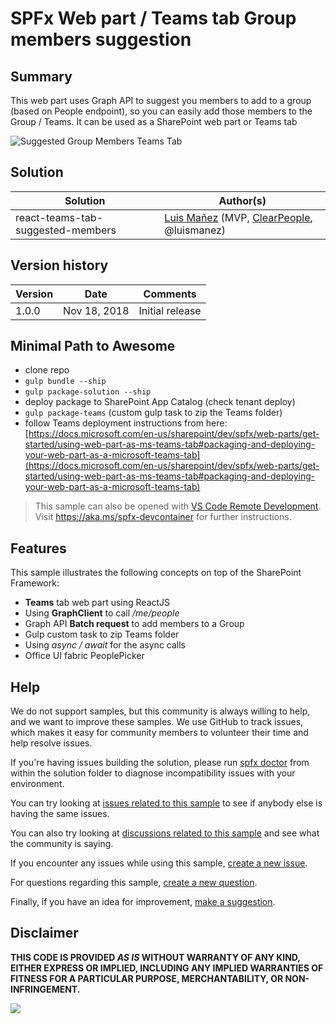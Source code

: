 # SPFx Web part / Teams tab Group members suggestion

## Summary

This web part uses Graph API to suggest you members to add to a group (based on People endpoint), so you can easily add those members to the Group / Teams. It can be used as a SharePoint web part or Teams tab

![Suggested Group Members Teams Tab](./assets/SuggestedMembersTeamsTab.jpg)



## Solution

Solution|Author(s)
--------|---------
react-teams-tab-suggested-members|[Luis Mañez](https://github.com/luismanez) (MVP, [ClearPeople](http://www.clearpeople.com), @luismanez)

## Version history

Version|Date|Comments
-------|----|--------
1.0.0|Nov 18, 2018|Initial release

## Minimal Path to Awesome

* clone repo
* `gulp bundle --ship`
* `gulp package-solution --ship`
* deploy package to SharePoint App Catalog (check tenant deploy)
* `gulp package-teams` (custom gulp task to zip the Teams folder)
* follow Teams deployment instructions from here: [https://docs.microsoft.com/en-us/sharepoint/dev/spfx/web-parts/get-started/using-web-part-as-ms-teams-tab#packaging-and-deploying-your-web-part-as-a-microsoft-teams-tab](https://docs.microsoft.com/en-us/sharepoint/dev/spfx/web-parts/get-started/using-web-part-as-ms-teams-tab#packaging-and-deploying-your-web-part-as-a-microsoft-teams-tab)

>  This sample can also be opened with [VS Code Remote Development](https://code.visualstudio.com/docs/remote/remote-overview). Visit https://aka.ms/spfx-devcontainer for further instructions.

## Features

This sample illustrates the following concepts on top of the SharePoint Framework:

* __Teams__ tab web part using ReactJS
* Using __GraphClient__ to call _/me/people_
* Graph API __Batch request__ to add members to a Group
* Gulp custom task to zip Teams folder
* Using _async / await_ for the async calls
* Office UI fabric PeoplePicker


## Help

We do not support samples, but this community is always willing to help, and we want to improve these samples. We use GitHub to track issues, which makes it easy for  community members to volunteer their time and help resolve issues.

If you're having issues building the solution, please run [spfx doctor](https://pnp.github.io/cli-microsoft365/cmd/spfx/spfx-doctor/) from within the solution folder to diagnose incompatibility issues with your environment.

You can try looking at [issues related to this sample](https://github.com/pnp/sp-dev-fx-webparts/issues?q=label%3A%22sample%3A%20react-teams-tab-suggested-members") to see if anybody else is having the same issues.

You can also try looking at [discussions related to this sample](https://github.com/pnp/sp-dev-fx-webparts/discussions?discussions_q=react-teams-tab-suggested-members) and see what the community is saying.

If you encounter any issues while using this sample, [create a new issue](https://github.com/pnp/sp-dev-fx-webparts/issues/new?assignees=&labels=Needs%3A+Triage+%3Amag%3A%2Ctype%3Abug-suspected%2Csample%3A%20react-teams-tab-suggested-members&template=bug-report.yml&sample=react-teams-tab-suggested-members&authors=@luismanez&title=react-teams-tab-suggested-members%20-%20).

For questions regarding this sample, [create a new question](https://github.com/pnp/sp-dev-fx-webparts/issues/new?assignees=&labels=Needs%3A+Triage+%3Amag%3A%2Ctype%3Aquestion%2Csample%3A%20react-teams-tab-suggested-members&template=question.yml&sample=react-teams-tab-suggested-members&authors=@luismanez&title=react-teams-tab-suggested-members%20-%20).

Finally, if you have an idea for improvement, [make a suggestion](https://github.com/pnp/sp-dev-fx-webparts/issues/new?assignees=&labels=Needs%3A+Triage+%3Amag%3A%2Ctype%3Aenhancement%2Csample%3A%20react-teams-tab-suggested-members&template=question.yml&sample=react-teams-tab-suggested-members&authors=@luismanez&title=react-teams-tab-suggested-members%20-%20).


## Disclaimer

**THIS CODE IS PROVIDED *AS IS* WITHOUT WARRANTY OF ANY KIND, EITHER EXPRESS OR IMPLIED, INCLUDING ANY IMPLIED WARRANTIES OF FITNESS FOR A PARTICULAR PURPOSE, MERCHANTABILITY, OR NON-INFRINGEMENT.**


<img src="https://pnptelemetry.azurewebsites.net/sp-dev-fx-webparts/samples/react-teams-tab-suggested-members" />
